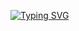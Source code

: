 [![Typing SVG](https://readme-typing-svg.demolab.com?font=PT+Mono&weight=600&pause=1000&color=FFFFFF&background=FFFFFF00&vCenter=true&repeat=false&random=false&width=435&height=30&lines=hey+there%2C+it's+em1!+%F0%9F%91%8B)](https://git.io/typing-svg)

<!--
### Hi there 👋

**em1png/em1png** is a ✨ _special_ ✨ repository because its `README.md` (this file) appears on your GitHub profile.

Here are some ideas to get you started:

- 🔭 I’m currently working on ...
- 🌱 I’m currently learning ...
- 👯 I’m looking to collaborate on ...
- 🤔 I’m looking for help with ...
- 💬 Ask me about ...
- 📫 How to reach me: ...
- 😄 Pronouns: ...
- ⚡ Fun fact: ...
-->
